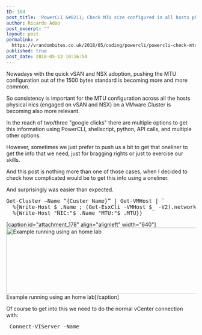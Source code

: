 ```yaml
---
ID: 164
post_title: 'PowerCLI &#8211; Check MTU size configured in all hosts physical nics of a cluster'
author: Ricardo Adao
post_excerpt: ""
layout: post
permalink: >
  https://vrandombites.co.uk/2018/05/coding/powercli/powercli-check-mtu-size-configured-all-hosts-physical-nics-cluster/
published: true
post_date: 2018-05-13 10:16:54
---
```

Nowadays with the quick vSAN and NSX adoption, pushing the MTU configuration out of the 1500 bytes standard is becoming more and more common.

So consistency is important for the MTU configuration across all the hosts physical nics (engaged on vSAN and NSX) on a VMware Cluster is becoming also more relevant.

In the reach of two/three "google clicks" there are multiple options to get this information using PowerCLI, shellscript, python, API calls, and multiple other options.

However, sometimes we just prefer to push us a bit to get that oneliner to get the info that we need, just for bragging rights or just to exercise our skills.

And this post is nothing more than one of those cases, when I decided to check how complicated would be to get this info using a oneliner.

And surprisingly was easier than expected.
<pre lang="powershell">Get-Cluster –Name “{Custer Name}” | Get-VMHost | `
  %{Write-Host $_.Name ; (Get-EsxCli -VMHost $_ -V2).network.nic.list.Invoke() | `
  %{Write-Host "NIC:"$_.Name "MTU:"$_.MTU}}</pre>
[caption id="attachment_178" align="alignleft" width="640"]<a href="http://vrandombites.co.uk/wp-content/uploads/2018/05/powercli.pnic_.mtu_.oneliner.example-e1526202644300.png"><img class="wp-image-178 size-large" src="http://vrandombites.co.uk/wp-content/uploads/2018/05/powercli.pnic_.mtu_.oneliner.example-1024x281.png" alt="Example running using an home lab" width="640" height="176" /></a> Example running using an home lab[/caption]

Of course to get into this we need to do the normal vCenter connection with:
<pre lang="powershell"> Connect-VIServer -Name</pre>